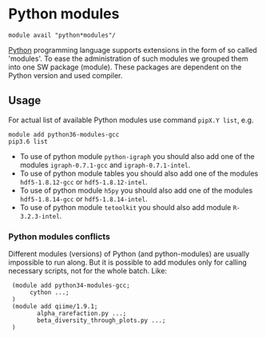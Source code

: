 #  Python modules

    module avail "python*modules"/

[Python](https://www.python.org/) programming language supports extensions in the form of so called 'modules'. To ease the administration of such modules we grouped them into one SW package (module). These packages are dependent on the Python version and used compiler. 

## Usage

For actual list of available Python modules use command `pipX.Y list`, e.g.

```
module add python36-modules-gcc
pip3.6 list
```

- To use of python module `python-igraph` you should also add one of the modules `igraph-0.7.1-gcc` and `igraph-0.7.1-intel`.
- To use of python module tables you should also add one of the modules `hdf5-1.8.12-gcc` or `hdf5-1.8.12-intel`.
- To use of python module `h5py` you should also add one of the modules `hdf5-1.8.14-gcc` or `hdf5-1.8.14-intel`.
- To use of python module `tetoolkit` you should also add module `R-3.2.3-intel`.

### Python modules conflicts

Different modules (versions) of Python (and python-modules) are usually impossible to run along. But it is possible to add modules only for calling necessary scripts, not for the whole batch. Like:

```
 (module add python34-modules-gcc;
      cython ...;
 )
 (module add qiime/1.9.1;
        alpha_rarefaction.py ...;
        beta_diversity_through_plots.py ...;
 )
```

